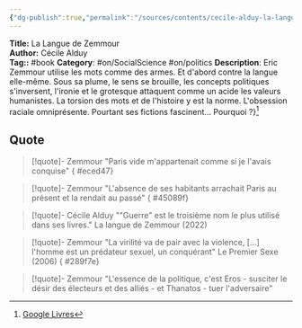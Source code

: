 ```yaml
---
{"dg-publish":true,"permalink":"/sources/contents/cecile-alduy-la-langue-de-zemmour/","noteIcon":"1","created":"2023-04-15T12:49:47.127+02:00","updated":"2023-05-02T14:49:12.132+02:00"}
---
```


**Title:** La Langue de Zemmour  
**Author:** Cécile Alduy  
**Tag::** #book 
**Category**: #on/SocialScience #on/politics 
**Description**: Eric Zemmour utilise les mots comme des armes. Et d'abord contre la langue elle-même. Sous sa plume, le sens se brouille, les concepts politiques s'inversent, l'ironie et le grotesque attaquent comme un acide les valeurs humanistes. La torsion des mots et de l'histoire y est la norme. L'obsession raciale omniprésente. Pourtant ses fictions fascinent... Pourquoi ?}[^1]

[^1]: [Google Livres](https://books.google.fr/)

## Quote 

> [!quote]- Zemmour
> "Paris vide m'appartenait comme si je l'avais conquise"
{ #eced47}


> [!quote]- Zemmour
> "L'absence de ses habitants arrachait Paris au présent et la rendait au passé"
{ #45089f}


> [!quote]- Cécile Alduy
> ""Guerre" est le troisième nom le plus utilisé dans ses livres." La langue de Zemmour (2022)

> [!quote]- Zemmour
> "La virilité va de pair avec la violence, [...] l'homme est un prédateur sexuel, un conquérant" Le Premier Sexe (2006)
{ #289f7e}



> [!quote]- Zemmour
> "L'essence de la politique, c'est Eros - susciter le désir des électeurs et des alliés - et Thanatos - tuer l'adversaire" 

